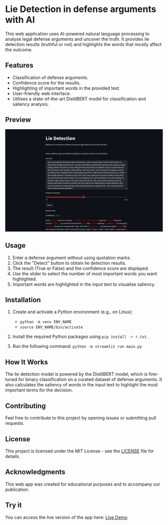 # Lie Detection in defense arguments with AI

This web application uses AI-powered natural language processing to analyse legal defense arguments and uncover the truth. It provides lie detection results (truthful or not) and highlights the words that mostly affect the outcome.

## Features

- Classification of defense arguments.
- Confidence score for the results.
- Highlighting of important words in the provided text.
- User-friendly web interface.
- Utilises a state-of-the-art DistilBERT model for classification and saliency analysis.

## Preview

![Alt Text](preview.png)

## Usage

1. Enter a defense argument without using quotation marks.
2. Click the "Detect" button to obtain lie detection results.
3. The result (True or False) and the confidence score are displayed.
4. Use the slider to select the number of most important words you want highlighted.
5. Important words are highlighted in the input text to visualise saliency.

## Installation

1. Create and activate a Python environment
    (e.g., on Linux):
    - `python -m venv ENV_NAME`
    - `source ENV_NAME/bin/activate`

2. Install the required Python packages using `pip install -r r.txt`.

3. Run the following command:
    `python -m streamlit run main.py`

## How It Works

The lie detection model is powered by the DistilBERT model, which is fine-tuned for binary classification on a curated dataset of defense arguments. It also calculates the saliency of words in the input text to highlight the most important terms for the decision.

## Contributing

Feel free to contribute to this project by opening issues or submitting pull requests.

## License

This project is licensed under the MIT License - see the [LICENSE](LICENSE) file for details.

## Acknowledgments

This web app was created for educational purposes and to accompany our publication.

## Try it 
You can access the live version of the app here: [Live Demo](https://defence-argument-classification.streamlit.app/)